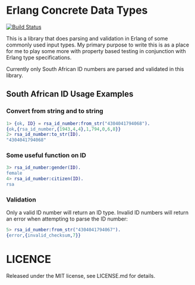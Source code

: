 # Erlang Concrete Data Types

[![Build Status](https://secure.travis-ci.org/apauley/erlcdt.png?branch=master "Build Status")](http://travis-ci.org/apauley/erlcdt)

This is a library that does parsing and validation in Erlang of some commonly used input types.
My primary purpose to write this is as a place for me to play some more with property based testing in conjunction with Erlang type specifications.

Currently only South African ID numbers are parsed and validated in this library.

## South African ID Usage Examples

### Convert from string and to string

```erlang
1> {ok, ID} = rsa_id_number:from_str("4304041794068").
{ok,{rsa_id_number,{1943,4,4},1,794,0,6,8}}
2> rsa_id_number:to_str(ID).
"4304041794068"
```

### Some useful function on ID

```erlang
3> rsa_id_number:gender(ID).
female
4> rsa_id_number:citizen(ID).
rsa
```

### Validation

Only a valid ID number will return an ID type.
Invalid ID numbers will return an error when attempting to parse the ID number:

```erlang
5> rsa_id_number:from_str("4304041794067").
{error,{invalid_checksum,7}}
```

# LICENCE

Released under the MIT license, see LICENSE.md for details.
